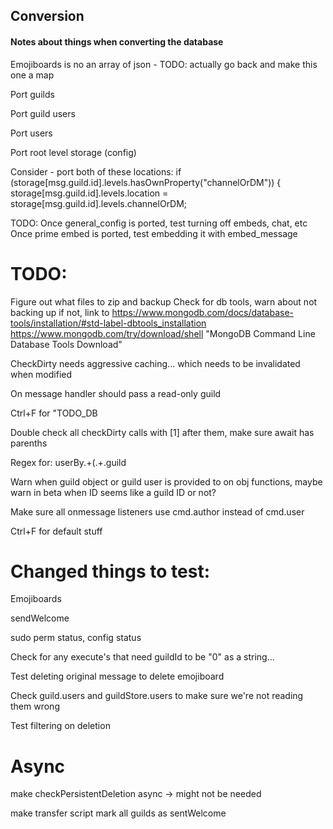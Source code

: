 ## Conversion
#### Notes about things when converting the database

Emojiboards is no an array of json - TODO: actually go back and make this one a map

Port guilds

Port guild users

Port users

Port root level storage (config)


Consider - port both of these locations:
if (storage[msg.guild.id].levels.hasOwnProperty("channelOrDM")) {
    storage[msg.guild.id].levels.location = storage[msg.guild.id].levels.channelOrDM;




TODO:
Once general_config is ported, test turning off embeds, chat, etc
Once prime embed is ported, test embedding it with embed_message




# TODO:

Figure out what files to zip and backup
Check for db tools, warn about not backing up if not, link to https://www.mongodb.com/docs/database-tools/installation/#std-label-dbtools_installation
https://www.mongodb.com/try/download/shell
"MongoDB Command Line Database Tools Download"

CheckDirty needs aggressive caching... which needs to be invalidated when modified

On message handler should pass a read-only guild

Ctrl+F for "TODO_DB

Double check all checkDirty calls with [1] after them, make sure await has parenths

Regex for:
userBy.+\(.+\.guild

Warn when guild object or guild user is provided to on obj functions, maybe warn in beta when ID seems like a guild ID or not?

Make sure all onmessage listeners use cmd.author instead of cmd.user

Ctrl+F for default stuff

# Changed things to test:
Emojiboards

sendWelcome

sudo perm status, config status

Check for any execute's that need guildId to be "0" as a string...

Test deleting original message to delete emojiboard

Check guild.users and guildStore.users to make sure we're not reading them wrong

Test filtering on deletion

# Async
make checkPersistentDeletion async -> might not be needed

make transfer script mark all guilds as sentWelcome
